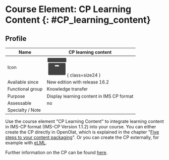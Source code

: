 #  Course Element: CP Learning Content {: #CP_learning_content}


## Profile

Name | CP learning content
---------|----------
Icon | ![CP learning content Icon](assets/content.png){ class=size24 }
Available since | New edition with release 16.2
Functional group | Knowledge transfer
Purpose | Display learning content in IMS CP format
Assessable | no
Specialty / Note | 

Use the course element "CP Learning Content" to integrate learning content in IMS-CP format (IMS-CP Version 1.1.2) into your course. You can either create the CP directly in OpenOlat, which is explained in the chapter "[Five steps to your content packaging](../resource_cp/In_Five_Steps_to_Your_Content_Package.md)". Or you can create the CP externally, for example with [eLML](http://www.elml.org "eLML ").

Further information on the CP can be found
[here](../learningresources/CP_Editor.md).